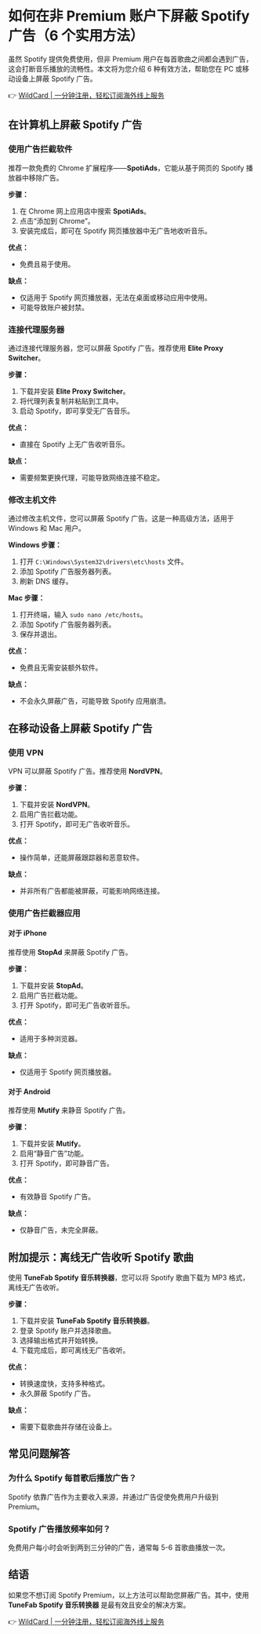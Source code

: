 # 如何在非 Premium 账户下屏蔽 Spotify 广告（6 个实用方法）

虽然 Spotify 提供免费使用，但非 Premium 用户在每首歌曲之间都会遇到广告，这会打断音乐播放的流畅性。本文将为您介绍 6 种有效方法，帮助您在 PC 或移动设备上屏蔽 Spotify 广告。

👉 [WildCard | 一分钟注册，轻松订阅海外线上服务](https://bbtdd.com/WildCard)

## 在计算机上屏蔽 Spotify 广告

### 使用广告拦截软件

推荐一款免费的 Chrome 扩展程序——**SpotiAds**，它能从基于网页的 Spotify 播放器中移除广告。

**步骤：**
1. 在 Chrome 网上应用店中搜索 **SpotiAds**。
2. 点击“添加到 Chrome”。
3. 安装完成后，即可在 Spotify 网页播放器中无广告地收听音乐。

**优点：**
- 免费且易于使用。

**缺点：**
- 仅适用于 Spotify 网页播放器，无法在桌面或移动应用中使用。
- 可能导致账户被封禁。

### 连接代理服务器

通过连接代理服务器，您可以屏蔽 Spotify 广告。推荐使用 **Elite Proxy Switcher**。

**步骤：**
1. 下载并安装 **Elite Proxy Switcher**。
2. 将代理列表复制并粘贴到工具中。
3. 启动 Spotify，即可享受无广告音乐。

**优点：**
- 直接在 Spotify 上无广告收听音乐。

**缺点：**
- 需要频繁更换代理，可能导致网络连接不稳定。

### 修改主机文件

通过修改主机文件，您可以屏蔽 Spotify 广告。这是一种高级方法，适用于 Windows 和 Mac 用户。

**Windows 步骤：**
1. 打开 `C:\Windows\System32\drivers\etc\hosts` 文件。
2. 添加 Spotify 广告服务器列表。
3. 刷新 DNS 缓存。

**Mac 步骤：**
1. 打开终端，输入 `sudo nano /etc/hosts`。
2. 添加 Spotify 广告服务器列表。
3. 保存并退出。

**优点：**
- 免费且无需安装额外软件。

**缺点：**
- 不会永久屏蔽广告，可能导致 Spotify 应用崩溃。

## 在移动设备上屏蔽 Spotify 广告

### 使用 VPN

VPN 可以屏蔽 Spotify 广告。推荐使用 **NordVPN**。

**步骤：**
1. 下载并安装 **NordVPN**。
2. 启用广告拦截功能。
3. 打开 Spotify，即可无广告收听音乐。

**优点：**
- 操作简单，还能屏蔽跟踪器和恶意软件。

**缺点：**
- 并非所有广告都能被屏蔽，可能影响网络连接。

### 使用广告拦截器应用

#### 对于 iPhone
推荐使用 **StopAd** 来屏蔽 Spotify 广告。

**步骤：**
1. 下载并安装 **StopAd**。
2. 启用广告拦截功能。
3. 打开 Spotify，即可无广告收听音乐。

**优点：**
- 适用于多种浏览器。

**缺点：**
- 仅适用于 Spotify 网页播放器。

#### 对于 Android
推荐使用 **Mutify** 来静音 Spotify 广告。

**步骤：**
1. 下载并安装 **Mutify**。
2. 启用“静音广告”功能。
3. 打开 Spotify，即可静音广告。

**优点：**
- 有效静音 Spotify 广告。

**缺点：**
- 仅静音广告，未完全屏蔽。

## 附加提示：离线无广告收听 Spotify 歌曲

使用 **TuneFab Spotify 音乐转换器**，您可以将 Spotify 歌曲下载为 MP3 格式，离线无广告收听。

**步骤：**
1. 下载并安装 **TuneFab Spotify 音乐转换器**。
2. 登录 Spotify 账户并选择歌曲。
3. 选择输出格式并开始转换。
4. 下载完成后，即可离线无广告收听。

**优点：**
- 转换速度快，支持多种格式。
- 永久屏蔽 Spotify 广告。

**缺点：**
- 需要下载歌曲并存储在设备上。

## 常见问题解答

### 为什么 Spotify 每首歌后播放广告？
Spotify 依靠广告作为主要收入来源，并通过广告促使免费用户升级到 Premium。

### Spotify 广告播放频率如何？
免费用户每小时会听到两到三分钟的广告，通常每 5-6 首歌曲播放一次。

## 结语

如果您不想订阅 Spotify Premium，以上方法可以帮助您屏蔽广告。其中，使用 **TuneFab Spotify 音乐转换器** 是最有效且安全的解决方案。

👉 [WildCard | 一分钟注册，轻松订阅海外线上服务](https://bbtdd.com/WildCard)
